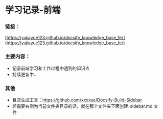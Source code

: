 # 学习记录-前端

### 链接：

[https://yujiayue123.github.io/docsify_knowledge_base_fe/](https://yujiayue123.github.io/docsify_knowledge_base_fe/)

### 主要内容：

- 记录前端学习和工作过程中遇到的知识点
- 持续更新中...

### 其他

- 目录生成工具：https://github.com/xxxxue/Docsify-Build-Sidebar
- 若需要右侧为当前文件夹目录的话，就在那个文件夹下面创建\_sidebar.md 文件
